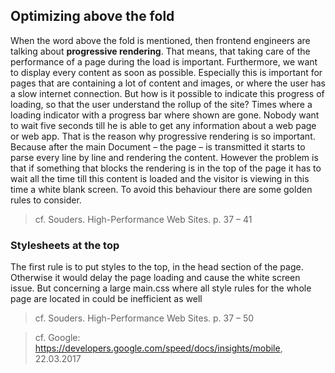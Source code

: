 ## Optimizing above the fold

When the word above the fold is mentioned, then frontend engineers are talking about **progressive rendering**. That means, that taking care of the performance of a page during the load is important. Furthermore, we want to display every content as soon as possible. Especially this is important for pages that are containing a lot of content and images, or where the user has a slow internet connection. But how is it possible to indicate this progress of loading, so that the user understand the rollup of the site? Times where a loading indicator with a progress bar where shown are gone. Nobody want to wait five seconds till he is able to get any information about a web page or web app. That is the reason why progressive rendering is so important. Because after the main Document – the page – is transmitted it starts to parse every line by line and rendering the content. However the problem is that if something that blocks the rendering is in the top of the page it has to wait all the time till this content is loaded and the visitor is viewing in this time a white blank screen. To avoid this behaviour there are some golden rules to consider.
> cf. Souders. High-Performance Web Sites. p. 37 – 41

### Stylesheets at the top

The first rule is to put styles to the top, in the head section of the page. Otherwise it would delay the page loading and cause the white screen issue. But concerning a large main.css where all style rules for the whole page are located in could be inefficient as well

> cf. Souders. High-Performance Web Sites. p. 37 – 50

> cf. Google: https://developers.google.com/speed/docs/insights/mobile, 22.03.2017